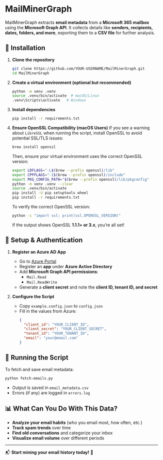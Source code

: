 # MailMinerGraph

MailMinerGraph extracts **email metadata** from a **Microsoft 365 mailbox** using the **Microsoft Graph API**. It collects details like **senders, recipients, dates, folders, and more**, exporting them to a **CSV file** for further analysis.

## 🚀 Installation

1. **Clone the repository**
   ```sh
   git clone https://github.com/YOUR-USERNAME/MailMinerGraph.git
   cd MailMinerGraph
   ```

2. **Create a virtual environment (optional but recommended)**
   ```sh
   python -m venv .venv
   source .venv/bin/activate  # macOS/Linux
   .venv\Scripts\activate   # Windows
   ```

3. **Install dependencies**
   ```sh
   pip install -r requirements.txt
   ```

4. **Ensure OpenSSL Compatibility (macOS Users)**
   If you see a warning about `LibreSSL` when running the script, install OpenSSL to avoid potential SSL/TLS issues:
   ```sh
   brew install openssl
   ```
   Then, ensure your virtual environment uses the correct OpenSSL version:
   ```sh
   export LDFLAGS="-L$(brew --prefix openssl)/lib"
   export CPPFLAGS="-I$(brew --prefix openssl)/include"
   export PKG_CONFIG_PATH="$(brew --prefix openssl)/lib/pkgconfig"
   python -m venv .venv --clear
   source .venv/bin/activate
   pip install -U pip setuptools wheel
   pip install -r requirements.txt
   ```
   To verify the correct OpenSSL version:
   ```sh
   python -c "import ssl; print(ssl.OPENSSL_VERSION)"
   ```
   If the output shows OpenSSL **1.1.1+ or 3.x**, you’re all set!

## 🔑 Setup & Authentication

1. **Register an Azure AD App**
   - Go to [Azure Portal](https://portal.azure.com/)
   - Register an **app** under **Azure Active Directory**
   - Add **Microsoft Graph API permissions**:
     - `Mail.Read`
     - `Mail.ReadWrite`
   - Generate a **client secret** and note the **client ID, tenant ID, and secret**

2. **Configure the Script**
   - Copy `example.config.json` to `config.json`
   - Fill in the values from Azure:
     ```json
     {
       "client_id": "YOUR_CLIENT_ID",
       "client_secret": "YOUR_CLIENT_SECRET",
       "tenant_id": "YOUR_TENANT_ID",
       "email": "your@email.com"
     }
     ```

## 📨 Running the Script

To fetch and save email metadata:
```sh
python fetch-emails.py
```
- Output is saved in `email_metadata.csv`
- Errors (if any) are logged in `errors.log`

## 📊 What Can You Do With This Data?

- **Analyze your email habits** (who you email most, how often, etc.)
- **Track spam trends** over time
- **Find old conversations** and categorize your inbox
- **Visualize email volume** over different periods

---

📬 **Start mining your email history today!** 🚀
